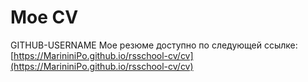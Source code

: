 # Мое CV
GITHUB-USERNAME
Мое резюме доступно по следующей ссылке: [https://MarininiPo.github.io/rsschool-cv/cv](https://MarininiPo.github.io/rsschool-cv/cv)
